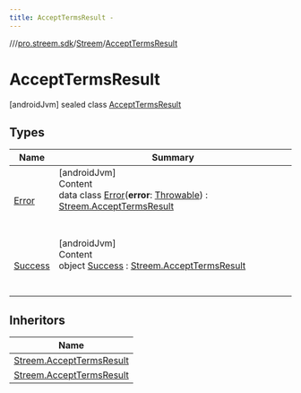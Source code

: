 ```yaml
---
title: AcceptTermsResult -
---
```

//[<root>](../../../../index.md)/[pro.streem.sdk](../../index.md)/[Streem](../index.md)/[AcceptTermsResult](index.md)



# AcceptTermsResult  
 [androidJvm] sealed class [AcceptTermsResult](index.md)   


## Types  
  
|  Name |  Summary | 
|---|---|
| <a name="pro.streem.sdk/Streem.AcceptTermsResult.Error///PointingToDeclaration/"></a>[Error](-error/index.md)| <a name="pro.streem.sdk/Streem.AcceptTermsResult.Error///PointingToDeclaration/"></a>[androidJvm]  <br>Content  <br>data class [Error](-error/index.md)(**error**: [Throwable](https://kotlinlang.org/api/latest/jvm/stdlib/kotlin/-throwable/index.html)) : [Streem.AcceptTermsResult](index.md)  <br><br><br>|
| <a name="pro.streem.sdk/Streem.AcceptTermsResult.Success///PointingToDeclaration/"></a>[Success](-success/index.md)| <a name="pro.streem.sdk/Streem.AcceptTermsResult.Success///PointingToDeclaration/"></a>[androidJvm]  <br>Content  <br>object [Success](-success/index.md) : [Streem.AcceptTermsResult](index.md)  <br><br><br>|


## Inheritors  
  
|  Name | 
|---|
| <a name="pro.streem.sdk/Streem.AcceptTermsResult.Success///PointingToDeclaration/"></a>[Streem.AcceptTermsResult](-success/index.md)|
| <a name="pro.streem.sdk/Streem.AcceptTermsResult.Error///PointingToDeclaration/"></a>[Streem.AcceptTermsResult](-error/index.md)|

